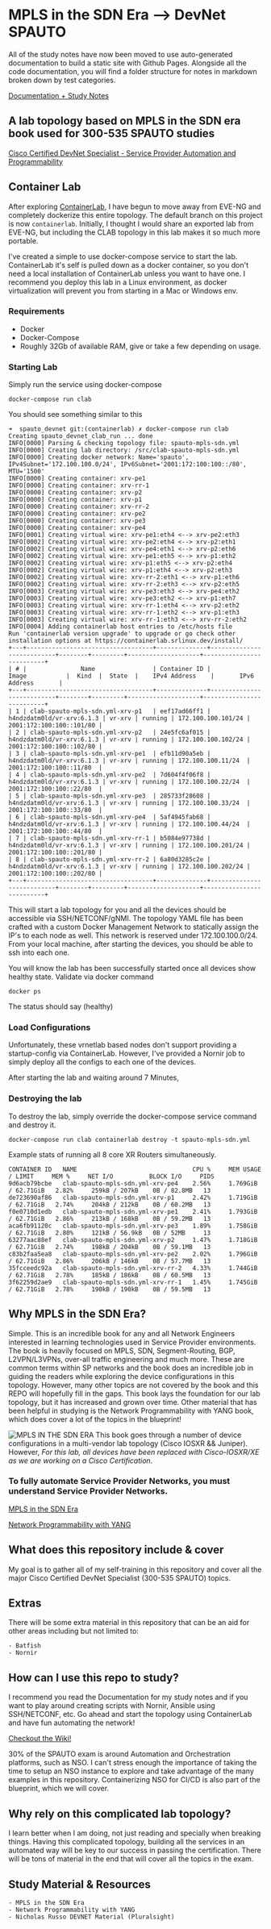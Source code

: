 # MPLS in the SDN Era --> DevNet SPAUTO

All of the study notes have now been moved to use auto-generated documentation to build a static site with Github Pages.
Alongside all the code documentation, you will find a folder structure for notes in markdown broken down by test categories.

[Documentation + Study Notes](https://h4ndzdatm0ld.github.io/spauto_devnet/index.html)

## A lab topology based on MPLS in the SDN era book used for 300-535 SPAUTO studies

[Cisco Certified DevNet Specialist - Service Provider Automation and Programmability](https://developer.cisco.com/certification/devnet-sp-auto/)

## Container Lab

After exploring [ContainerLab](https://containerlab.srlinux.dev/), I have begun to move away from EVE-NG and completely dockerize this entire topology. The default branch on this project is now `containerlab`. Initially, I thought I would share an exported lab from EVE-NG, but including the CLAB topology in this lab makes it so much more portable. 

I've created a simple to use docker-compose service to start the lab. ContainerLab it's self is pulled down as a docker container, so you don't need a local installation of ContainerLab unless you want to have one. I recommend you deploy this lab in a Linux environment, as docker virtualization will prevent you from starting in a Mac or Windows env.

### Requirements
- Docker
- Docker-Compose
- Roughly 32Gb of available RAM, give or take a few depending on usage.

### Starting Lab

Simply run the service using docker-compose

```
docker-compose run clab
```

You should see something similar to this
```
➜  spauto_devnet git:(containerlab) ✗ docker-compose run clab
Creating spauto_devnet_clab_run ... done
INFO[0000] Parsing & checking topology file: spauto-mpls-sdn.yml 
INFO[0000] Creating lab directory: /src/clab-spauto-mpls-sdn.yml 
INFO[0000] Creating docker network: Name='spauto', IPv4Subnet='172.100.100.0/24', IPv6Subnet='2001:172:100:100::/80', MTU='1500' 
INFO[0000] Creating container: xrv-pe1                  
INFO[0000] Creating container: xrv-rr-1                 
INFO[0000] Creating container: xrv-p2                   
INFO[0000] Creating container: xrv-p1                   
INFO[0000] Creating container: xrv-rr-2                 
INFO[0000] Creating container: xrv-pe2                  
INFO[0000] Creating container: xrv-pe3                  
INFO[0000] Creating container: xrv-pe4                  
INFO[0001] Creating virtual wire: xrv-pe1:eth4 <--> xrv-pe2:eth3 
INFO[0002] Creating virtual wire: xrv-pe2:eth4 <--> xrv-p2:eth1 
INFO[0002] Creating virtual wire: xrv-pe4:eth1 <--> xrv-p2:eth6 
INFO[0002] Creating virtual wire: xrv-pe1:eth5 <--> xrv-p1:eth2 
INFO[0002] Creating virtual wire: xrv-p1:eth5 <--> xrv-p2:eth4 
INFO[0002] Creating virtual wire: xrv-p1:eth4 <--> xrv-p2:eth3 
INFO[0002] Creating virtual wire: xrv-rr-2:eth1 <--> xrv-p1:eth6 
INFO[0002] Creating virtual wire: xrv-rr-2:eth3 <--> xrv-p2:eth5 
INFO[0003] Creating virtual wire: xrv-pe3:eth3 <--> xrv-pe4:eth2 
INFO[0003] Creating virtual wire: xrv-pe3:eth2 <--> xrv-p1:eth7 
INFO[0003] Creating virtual wire: xrv-rr-1:eth4 <--> xrv-p2:eth2 
INFO[0003] Creating virtual wire: xrv-rr-1:eth2 <--> xrv-p1:eth3 
INFO[0003] Creating virtual wire: xrv-rr-1:eth3 <--> xrv-rr-2:eth2 
INFO[0004] Adding containerlab host entries to /etc/hosts file 
Run 'containerlab version upgrade' to upgrade or go check other installation options at https://containerlab.srlinux.dev/install/ 
+---+-----------------------------------+--------------+---------------------------+--------+---------+--------------------+--------------------------+
| # |               Name                | Container ID |           Image           |  Kind  |  State  |    IPv4 Address    |       IPv6 Address       |
+---+-----------------------------------+--------------+---------------------------+--------+---------+--------------------+--------------------------+
| 1 | clab-spauto-mpls-sdn.yml-xrv-p1   | eef17ad66ff1 | h4ndzdatm0ld/vr-xrv:6.1.3 | vr-xrv | running | 172.100.100.101/24 | 2001:172:100:100::101/80 |
| 2 | clab-spauto-mpls-sdn.yml-xrv-p2   | 24e5fc6af015 | h4ndzdatm0ld/vr-xrv:6.1.3 | vr-xrv | running | 172.100.100.102/24 | 2001:172:100:100::102/80 |
| 3 | clab-spauto-mpls-sdn.yml-xrv-pe1  | efb11d90a5eb | h4ndzdatm0ld/vr-xrv:6.1.3 | vr-xrv | running | 172.100.100.11/24  | 2001:172:100:100::11/80  |
| 4 | clab-spauto-mpls-sdn.yml-xrv-pe2  | 7d604f4f06f8 | h4ndzdatm0ld/vr-xrv:6.1.3 | vr-xrv | running | 172.100.100.22/24  | 2001:172:100:100::22/80  |
| 5 | clab-spauto-mpls-sdn.yml-xrv-pe3  | 285733f28608 | h4ndzdatm0ld/vr-xrv:6.1.3 | vr-xrv | running | 172.100.100.33/24  | 2001:172:100:100::33/80  |
| 6 | clab-spauto-mpls-sdn.yml-xrv-pe4  | 5af4945fab68 | h4ndzdatm0ld/vr-xrv:6.1.3 | vr-xrv | running | 172.100.100.44/24  | 2001:172:100:100::44/80  |
| 7 | clab-spauto-mpls-sdn.yml-xrv-rr-1 | b5084e97738d | h4ndzdatm0ld/vr-xrv:6.1.3 | vr-xrv | running | 172.100.100.201/24 | 2001:172:100:100::201/80 |
| 8 | clab-spauto-mpls-sdn.yml-xrv-rr-2 | 6a80d3285c2e | h4ndzdatm0ld/vr-xrv:6.1.3 | vr-xrv | running | 172.100.100.202/24 | 2001:172:100:100::202/80 |
+---+-----------------------------------+--------------+---------------------------+--------+---------+--------------------+--------------------------+
```

This will start a lab topology for you and all the devices should be accessible via SSH/NETCONF/gNMI. The topology YAML file has been crafted with a custom Docker Management Network to statically assign the IP's to each node as well. This network is reserved under 172.100.100.0/24. From your local machine, after starting the devices, you should be able to ssh into each one.

You will know the lab has been successfully started once all devices show healthy state. Validate via docker command

```
docker ps
```

The status should say (healthy)

### Load Configurations

Unfortunately, these vrnetlab based nodes don't support providing a startup-config via ContainerLab. However, I've provided a Nornir job to simply deploy all the configs to each one of the devices.

After starting the lab and waiting around 7 Minutes,
### Destroying the lab

To destroy the lab, simply override the docker-compose service command and destroy it.

```
docker-compose run clab containerlab destroy -t spauto-mpls-sdn.yml
```

Example stats of running all 8 core XR Routers simultaneously. 
```
CONTAINER ID   NAME                                CPU %     MEM USAGE / LIMIT     MEM %     NET I/O          BLOCK I/O     PIDS
9d6acb79bcbe   clab-spauto-mpls-sdn.yml-xrv-pe4    2.56%     1.769GiB / 62.71GiB   2.82%     259kB / 207kB    0B / 82.8MB   13
de723690af86   clab-spauto-mpls-sdn.yml-xrv-p1     2.42%     1.719GiB / 62.71GiB   2.74%     204kB / 212kB    0B / 60.2MB   13
f0e0710d1edb   clab-spauto-mpls-sdn.yml-xrv-pe1    2.41%     1.793GiB / 62.71GiB   2.86%     213kB / 168kB    0B / 59.2MB   13
aca6fb91120c   clab-spauto-mpls-sdn.yml-xrv-pe3    1.89%     1.758GiB / 62.71GiB   2.80%     121kB / 56.9kB   0B / 52MB     13
63277aac88ef   clab-spauto-mpls-sdn.yml-xrv-p2     1.47%     1.718GiB / 62.71GiB   2.74%     198kB / 204kB    0B / 59.1MB   13
c83b2faa5ea8   clab-spauto-mpls-sdn.yml-xrv-pe2    2.02%     1.796GiB / 62.71GiB   2.86%     206kB / 146kB    0B / 57.7MB   13
35fcceedc92a   clab-spauto-mpls-sdn.yml-xrv-rr-2   4.33%     1.744GiB / 62.71GiB   2.78%     185kB / 186kB    0B / 60.5MB   13
3f62259d2ae9   clab-spauto-mpls-sdn.yml-xrv-rr-1   1.45%     1.745GiB / 62.71GiB   2.78%     190kB / 190kB    0B / 59.5MB   13
```

## Why MPLS in the SDN Era?

Simple. This is an incredible book for any and all Network Engineers interested
in learning technologies used in Service Provider environments. The book is heavily focused
on MPLS, SDN, Segment-Routing, BGP, L2VPN/L3VPNs, over-all traffic engineering and much more. These are common terms within SP networks and the book does an incredible job in guiding the readers while exploring the device configurations in this topology. However, many other topics are not covered by the book and this REPO will hopefully fill in the gaps. This book lays the foundation for our lab topology, but it has increased and grown over time. Other material that has been helpful in studying is the Network Programmability with YANG book, which does cover a lot of the topics in the blueprint!

![MPLS IN THE SDN ERA](mpls_in_the_sdn_era/images/mpls_sdn_era_topology.png)
This book goes through a number of device configurations in a multi-vendor lab topology
(Cisco IOSXR && Juniper). However, *For this lab, all devices have been replaced with Cisco-IOSXR/XE as we are working on a
Cisco Certification.*

### To fully automate Service Provider Networks, you must understand Service Provider Networks.

[MPLS in the SDN Era](https://www.amazon.com/MPLS-SDN-Era-Interoperable-Scenarios/dp/149190545X/ref=sr_1_1?dchild=1&keywords=mpls+in+the+sdn+era&qid=1618100065&s=books&sr=1-1)

[Network Programmability with YANG](https://www.amazon.com/Network-Programmability-YANG-Modeling-driven-Management/dp/0135180392)

## What does this repository include & cover

My goal is to gather all of my self-training in this repository and cover all the major
Cisco Certified DevNet Specialist (300-535 SPAUTO) topics.

## Extras

There will be some extra material in this repository that can be an aid for other areas
including but not limited to:

    - Batfish
    - Nornir

## How can I use this repo to study?

I recommend you read the Documentation for my study notes and if you want to play around creating scripts with Nornir, Ansible using SSH/NETCONF, etc.
Go ahead and start the topology using ContainerLab and have fun automating the network!

[Checkout the Wiki!](https://github.com/h4ndzdatm0ld/mpls_in_the_sdn_era/wiki)

30% of the SPAUTO exam is around Automation and Orchestration platforms, such as NSO. I can't stress enough the importance of taking the time to setup an NSO instance to explore and take advantage of the many examples in this repository. Containerizing NSO for CI/CD is also part of the blueprint, which we will cover.

## Why rely on this complicated lab topology?

I learn better when I am doing, not just reading and specially when breaking things. Having this complicated topology, building all the services in an automated way will be key to our success in passing the certification. There will be tons of material in the end that will cover all the topics in the exam.

## Study Material & Resources

    - MPLS in the SDN Era
    - Network Programmability with YANG
    - Nicholas Russo DEVNET Material (Pluralsight)
